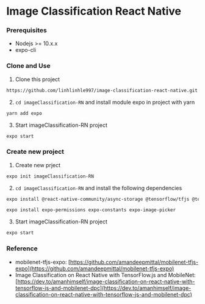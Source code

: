 # Image Classification React Native

### Prerequisites
- Nodejs >= 10.x.x
- expo-cli 

### Clone and Use 
1. Clone this project
```markdown
https://github.com/linhlinhle997/image-classification-react-native.git
```
2. `cd imageClassification-RN` and install module expo in project with yarn
```markdown
yarn add expo
```
3. Start imageClassification-RN project
```markdown
expo start
```
### Create new project
1. Create new prject 
```markdown
expo init imageClassification-RN
```
2. `cd imageClassification-RN` and install the following dependencies
```markdown
expo install @react-native-community/async-storage @tensorflow/tfjs @tensorflow/tfjs-react-native expo-gl @tensorflow-models/mobilenet jpeg-js expo-camera react-native-fs
```
```markdown
expo install expo-permissions expo-constants expo-image-picker
```
3. Start imageClassification-RN project
```markdown
expo start
```

### Reference
- mobilenet-tfjs-expo: [https://github.com/amandeepmittal/mobilenet-tfjs-expo](https://github.com/amandeepmittal/mobilenet-tfjs-expo)
- Image Classification on React Native with TensorFlow.js and MobileNet: [https://dev.to/amanhimself/image-classification-on-react-native-with-tensorflow-js-and-mobilenet-dpc](https://dev.to/amanhimself/image-classification-on-react-native-with-tensorflow-js-and-mobilenet-dpc)
